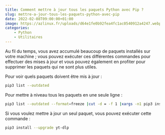 ```yaml
---
title: Comment mettre à jour tous les paquets Python avec Pip ?
slug: mettre-a-jour-tous-les-paquets-python-avec-pip
date: 2022-02-08T09:00:00+01:00
image: https://azlinux.fr/uploads/d64e1fe0b92fea4fc1ac0540912a4247.webp
categories:
    - Python
    - Utilitaires
---
```


Au fil du temps, vous avez accumulé beaucoup de paquets installés sur votre machine ; vous pouvez exécuter ces différentes commandes pour effectuer des mises à jour et vous pouvez également en profiter pour supprimer les paquets qui ne sont plus utiles.

Pour voir quels paquets doivent être mis à jour :

```bash
pip3 list --outdated
```

Pour mettre à niveau tous les paquets en une seule ligne :

```bash
pip3 list --outdated --format=freeze |cut -d = -f 1 |xargs -n1 pip3 install --upgrade
```

Si vous voulez mettre à jour un seul paquet, vous pouvez exécuter cette commande :

```bash
pip3 install --upgrade yt-dlp
```